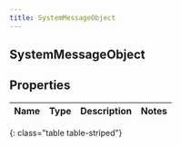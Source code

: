 ```yaml
---
title: SystemMessageObject
---
```

## SystemMessageObject

## Properties

|Name | Type | Description | Notes|
|------------ | ------------- | ------------- | -------------|
{: class="table table-striped"}


